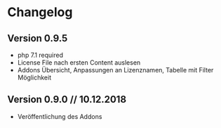 # Changelog

## Version 0.9.5

* php 7.1 required
* License File nach ersten Content auslesen
* Addons Übersicht, Anpassungen an Lizenznamen, Tabelle mit Filter Möglichkeit


## Version 0.9.0 // 10.12.2018

* Veröffentlichung des Addons
